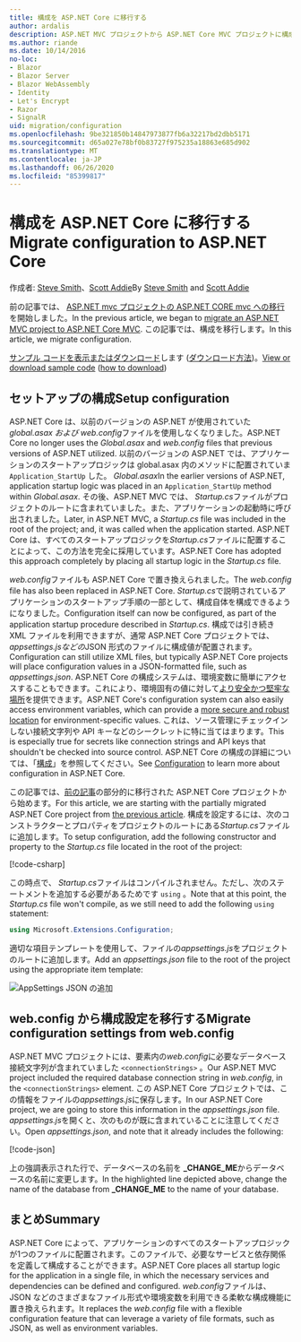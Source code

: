 ```yaml
---
title: 構成を ASP.NET Core に移行する
author: ardalis
description: ASP.NET MVC プロジェクトから ASP.NET Core MVC プロジェクトに構成を移行する方法について説明します。
ms.author: riande
ms.date: 10/14/2016
no-loc:
- Blazor
- Blazor Server
- Blazor WebAssembly
- Identity
- Let's Encrypt
- Razor
- SignalR
uid: migration/configuration
ms.openlocfilehash: 9be321850b14847973877fb6a32217bd2dbb5171
ms.sourcegitcommit: d65a027e78bf0b83727f975235a18863e685d902
ms.translationtype: MT
ms.contentlocale: ja-JP
ms.lasthandoff: 06/26/2020
ms.locfileid: "85399817"
---
```

# <a name="migrate-configuration-to-aspnet-core"></a><span data-ttu-id="4e43e-103">構成を ASP.NET Core に移行する</span><span class="sxs-lookup"><span data-stu-id="4e43e-103">Migrate configuration to ASP.NET Core</span></span>

<span data-ttu-id="4e43e-104">作成者: [Steve Smith](https://ardalis.com/)、[Scott Addie](https://scottaddie.com)</span><span class="sxs-lookup"><span data-stu-id="4e43e-104">By [Steve Smith](https://ardalis.com/) and [Scott Addie](https://scottaddie.com)</span></span>

<span data-ttu-id="4e43e-105">前の記事では、 [ASP.NET mvc プロジェクトの ASP.NET CORE mvc への移行](xref:migration/mvc)を開始しました。</span><span class="sxs-lookup"><span data-stu-id="4e43e-105">In the previous article, we began to [migrate an ASP.NET MVC project to ASP.NET Core MVC](xref:migration/mvc).</span></span> <span data-ttu-id="4e43e-106">この記事では、構成を移行します。</span><span class="sxs-lookup"><span data-stu-id="4e43e-106">In this article, we migrate configuration.</span></span>

<span data-ttu-id="4e43e-107">[サンプル コードを表示またはダウンロード](https://github.com/dotnet/AspNetCore.Docs/tree/master/aspnetcore/migration/configuration/samples)します ([ダウンロード方法](xref:index#how-to-download-a-sample))。</span><span class="sxs-lookup"><span data-stu-id="4e43e-107">[View or download sample code](https://github.com/dotnet/AspNetCore.Docs/tree/master/aspnetcore/migration/configuration/samples) ([how to download](xref:index#how-to-download-a-sample))</span></span>

## <a name="setup-configuration"></a><span data-ttu-id="4e43e-108">セットアップの構成</span><span class="sxs-lookup"><span data-stu-id="4e43e-108">Setup configuration</span></span>

<span data-ttu-id="4e43e-109">ASP.NET Core は、以前のバージョンの ASP.NET が使用されていた*global.asax および* *web.config*ファイルを使用しなくなりました。</span><span class="sxs-lookup"><span data-stu-id="4e43e-109">ASP.NET Core no longer uses the *Global.asax* and *web.config* files that previous versions of ASP.NET utilized.</span></span> <span data-ttu-id="4e43e-110">以前のバージョンの ASP.NET では、アプリケーションのスタートアップロジックは global.asax 内のメソッドに配置されていま `Application_StartUp` した。 *Global.asax*</span><span class="sxs-lookup"><span data-stu-id="4e43e-110">In the earlier versions of ASP.NET, application startup logic was placed in an `Application_StartUp` method within *Global.asax*.</span></span> <span data-ttu-id="4e43e-111">その後、ASP.NET MVC では、 *Startup.cs*ファイルがプロジェクトのルートに含まれていました。また、アプリケーションの起動時に呼び出されました。</span><span class="sxs-lookup"><span data-stu-id="4e43e-111">Later, in ASP.NET MVC, a *Startup.cs* file was included in the root of the project; and, it was called when the application started.</span></span> <span data-ttu-id="4e43e-112">ASP.NET Core は、すべてのスタートアップロジックを*Startup.cs*ファイルに配置することによって、この方法を完全に採用しています。</span><span class="sxs-lookup"><span data-stu-id="4e43e-112">ASP.NET Core has adopted this approach completely by placing all startup logic in the *Startup.cs* file.</span></span>

<span data-ttu-id="4e43e-113">*web.config*ファイルも ASP.NET Core で置き換えられました。</span><span class="sxs-lookup"><span data-stu-id="4e43e-113">The *web.config* file has also been replaced in ASP.NET Core.</span></span> <span data-ttu-id="4e43e-114">*Startup.cs*で説明されているアプリケーションのスタートアップ手順の一部として、構成自体を構成できるようになりました。</span><span class="sxs-lookup"><span data-stu-id="4e43e-114">Configuration itself can now be configured, as part of the application startup procedure described in *Startup.cs*.</span></span> <span data-ttu-id="4e43e-115">構成では引き続き XML ファイルを利用できますが、通常 ASP.NET Core プロジェクトでは、 *appsettings.jsなどの*JSON 形式のファイルに構成値が配置されます。</span><span class="sxs-lookup"><span data-stu-id="4e43e-115">Configuration can still utilize XML files, but typically ASP.NET Core projects will place configuration values in a JSON-formatted file, such as *appsettings.json*.</span></span> <span data-ttu-id="4e43e-116">ASP.NET Core の構成システムは、環境変数に簡単にアクセスすることもできます。これにより、環境固有の値に対して[より安全かつ堅牢な場所](xref:security/app-secrets)を提供できます。</span><span class="sxs-lookup"><span data-stu-id="4e43e-116">ASP.NET Core's configuration system can also easily access environment variables, which can provide a [more secure and robust location](xref:security/app-secrets) for environment-specific values.</span></span> <span data-ttu-id="4e43e-117">これは、ソース管理にチェックインしない接続文字列や API キーなどのシークレットに特に当てはまります。</span><span class="sxs-lookup"><span data-stu-id="4e43e-117">This is especially true for secrets like connection strings and API keys that shouldn't be checked into source control.</span></span> <span data-ttu-id="4e43e-118">ASP.NET Core の構成の詳細については、「[構成](xref:fundamentals/configuration/index)」を参照してください。</span><span class="sxs-lookup"><span data-stu-id="4e43e-118">See [Configuration](xref:fundamentals/configuration/index) to learn more about configuration in ASP.NET Core.</span></span>

<span data-ttu-id="4e43e-119">この記事では、[前の記事](xref:migration/mvc)の部分的に移行された ASP.NET Core プロジェクトから始めます。</span><span class="sxs-lookup"><span data-stu-id="4e43e-119">For this article, we are starting with the partially migrated ASP.NET Core project from [the previous article](xref:migration/mvc).</span></span> <span data-ttu-id="4e43e-120">構成を設定するには、次のコンストラクターとプロパティをプロジェクトのルートにある*Startup.cs*ファイルに追加します。</span><span class="sxs-lookup"><span data-stu-id="4e43e-120">To setup configuration, add the following constructor and property to the *Startup.cs* file located in the root of the project:</span></span>

[!code-csharp[](configuration/samples/WebApp1/src/WebApp1/Startup.cs?range=11-16)]

<span data-ttu-id="4e43e-121">この時点で、 *Startup.cs*ファイルはコンパイルされません。ただし、次のステートメントを追加する必要があるためです `using` 。</span><span class="sxs-lookup"><span data-stu-id="4e43e-121">Note that at this point, the *Startup.cs* file won't compile, as we still need to add the following `using` statement:</span></span>

```csharp
using Microsoft.Extensions.Configuration;
```

<span data-ttu-id="4e43e-122">適切な項目テンプレートを使用して、ファイルの*appsettings.js*をプロジェクトのルートに追加します。</span><span class="sxs-lookup"><span data-stu-id="4e43e-122">Add an *appsettings.json* file to the root of the project using the appropriate item template:</span></span>

![AppSettings JSON の追加](configuration/_static/add-appsettings-json.png)

## <a name="migrate-configuration-settings-from-webconfig"></a><span data-ttu-id="4e43e-124">web.config から構成設定を移行する</span><span class="sxs-lookup"><span data-stu-id="4e43e-124">Migrate configuration settings from web.config</span></span>

<span data-ttu-id="4e43e-125">ASP.NET MVC プロジェクトには、要素内の*web.config*に必要なデータベース接続文字列が含まれていました `<connectionStrings>` 。</span><span class="sxs-lookup"><span data-stu-id="4e43e-125">Our ASP.NET MVC project included the required database connection string in *web.config*, in the `<connectionStrings>` element.</span></span> <span data-ttu-id="4e43e-126">この ASP.NET Core プロジェクトでは、この情報をファイルの*appsettings.js*に保存します。</span><span class="sxs-lookup"><span data-stu-id="4e43e-126">In our ASP.NET Core project, we are going to store this information in the *appsettings.json* file.</span></span> <span data-ttu-id="4e43e-127">*appsettings.js*を開くと、次のものが既に含まれていることに注意してください。</span><span class="sxs-lookup"><span data-stu-id="4e43e-127">Open *appsettings.json*, and note that it already includes the following:</span></span>

[!code-json[](../migration/configuration/samples/WebApp1/src/WebApp1/appsettings.json?highlight=4)]

<span data-ttu-id="4e43e-128">上の強調表示された行で、データベースの名前を **_CHANGE_ME**からデータベースの名前に変更します。</span><span class="sxs-lookup"><span data-stu-id="4e43e-128">In the highlighted line depicted above, change the name of the database from **_CHANGE_ME** to the name of your database.</span></span>

## <a name="summary"></a><span data-ttu-id="4e43e-129">まとめ</span><span class="sxs-lookup"><span data-stu-id="4e43e-129">Summary</span></span>

<span data-ttu-id="4e43e-130">ASP.NET Core によって、アプリケーションのすべてのスタートアップロジックが1つのファイルに配置されます。このファイルで、必要なサービスと依存関係を定義して構成することができます。</span><span class="sxs-lookup"><span data-stu-id="4e43e-130">ASP.NET Core places all startup logic for the application in a single file, in which the necessary services and dependencies can be defined and configured.</span></span> <span data-ttu-id="4e43e-131">*web.config*ファイルは、JSON などのさまざまなファイル形式や環境変数を利用できる柔軟な構成機能に置き換えられます。</span><span class="sxs-lookup"><span data-stu-id="4e43e-131">It replaces the *web.config* file with a flexible configuration feature that can leverage a variety of file formats, such as JSON, as well as environment variables.</span></span>
